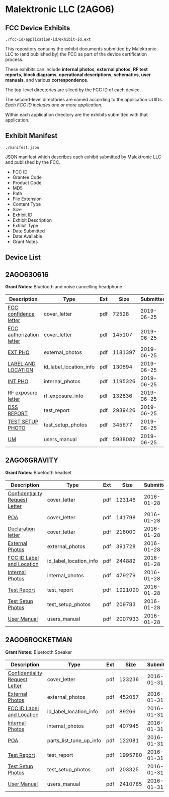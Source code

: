 # Malektronic LLC (2AGO6)
## FCC Device Exhibits

```
./fcc-id/application-id/exhibit-id.ext
```

This repository contains the exhibit documents submitted by Malektronic LLC to (and published by) the FCC as part of the device certification process.

These exhibits can include **internal photos**, **external photos**, **RF test reports**, **block diagrams**, **operational descriptions**, **schematics**, **user manuals**, and various **correspondence**.

The top-level directories are sliced by the FCC ID of each device.

The second-level directories are named according to the application UUIDs. *Each FCC ID includes one or more application.*

Within each application directory are the exhibits submitted with that application. 

## Exhibit Manifest

```
./manifest.json
```

JSON manifest which describes each exhibit submitted by Malektronic LLC and published by the FCC.

- FCC ID
- Grantee Code
- Product Code
- MD5
- Path
- File Extension
- Content Type
- Size
- Exhibit ID
- Exhibit Description
- Exhibit Type
- Date Submitted
- Date Available
- Grant Notes

## Device List
## 2AGO630616
**Grant Notes:** Bluetooth and noise cancelling headphone

| Description | Type | Ext | Size | Submitted | Available |
| ----------- | ---- | --- | ---- | --------- | --------- |
| [FCC confidence letter](2AGO630616/6e6c4c6609d54bd7fd511121fdf0b6da/4331826.pdf) | cover_letter | pdf | 72528 | 2019-06-25 | 2019-06-25 |
| [FCC authorization letter](2AGO630616/6e6c4c6609d54bd7fd511121fdf0b6da/4331827.pdf) | cover_letter | pdf | 145107 | 2019-06-25 | 2019-06-25 |
| [EXT PHO](2AGO630616/6e6c4c6609d54bd7fd511121fdf0b6da/4331828.pdf) | external_photos | pdf | 1181397 | 2019-06-25 | 2019-06-25 |
| [LABEL AND LOCATION](2AGO630616/6e6c4c6609d54bd7fd511121fdf0b6da/4331830.pdf) | id_label_location_info | pdf | 130894 | 2019-06-25 | 2019-06-25 |
| [INT PHO](2AGO630616/6e6c4c6609d54bd7fd511121fdf0b6da/4331829.pdf) | internal_photos | pdf | 1195326 | 2019-06-25 | 2019-06-25 |
| [RF exposure letter](2AGO630616/6e6c4c6609d54bd7fd511121fdf0b6da/4331835.pdf) | rf_exposure_info | pdf | 132836 | 2019-06-25 | 2019-06-25 |
| [DSS REPORT](2AGO630616/6e6c4c6609d54bd7fd511121fdf0b6da/4331872.pdf) | test_report | pdf | 2939426 | 2019-06-25 | 2019-06-25 |
| [TEST SETUP PHOTO](2AGO630616/6e6c4c6609d54bd7fd511121fdf0b6da/4331832.pdf) | test_setup_photos | pdf | 345677 | 2019-06-25 | 2019-06-25 |
| [UM](2AGO630616/6e6c4c6609d54bd7fd511121fdf0b6da/4331833.pdf) | users_manual | pdf | 5938082 | 2019-06-25 | 2019-06-25 |
## 2AGO6GRAVITY
**Grant Notes:** Bluetooth headset

| Description | Type | Ext | Size | Submitted | Available |
| ----------- | ---- | --- | ---- | --------- | --------- |
| [Confidentiality Request Letter](2AGO6GRAVITY/828470710db27b86403f811095dd7c91/2887415.pdf) | cover_letter | pdf | 123146 | 2016-01-28 | 2016-01-28 |
| [POA](2AGO6GRAVITY/828470710db27b86403f811095dd7c91/2887416.pdf) | cover_letter | pdf | 141798 | 2016-01-28 | 2016-01-28 |
| [Declaration letter](2AGO6GRAVITY/828470710db27b86403f811095dd7c91/2887423.pdf) | cover_letter | pdf | 216000 | 2016-01-28 | 2016-01-28 |
| [External Photos](2AGO6GRAVITY/828470710db27b86403f811095dd7c91/2887417.pdf) | external_photos | pdf | 391728 | 2016-01-28 | 2016-01-28 |
| [FCC ID Label and Location](2AGO6GRAVITY/828470710db27b86403f811095dd7c91/2887419.pdf) | id_label_location_info | pdf | 244882 | 2016-01-28 | 2016-01-28 |
| [Internal Photos](2AGO6GRAVITY/828470710db27b86403f811095dd7c91/2887418.pdf) | internal_photos | pdf | 479279 | 2016-01-28 | 2016-01-28 |
| [Test Report](2AGO6GRAVITY/828470710db27b86403f811095dd7c91/2887420.pdf) | test_report | pdf | 1921090 | 2016-01-28 | 2016-01-28 |
| [Test Setup Photos](2AGO6GRAVITY/828470710db27b86403f811095dd7c91/2887421.pdf) | test_setup_photos | pdf | 209783 | 2016-01-28 | 2016-01-28 |
| [User Manual](2AGO6GRAVITY/828470710db27b86403f811095dd7c91/2887422.pdf) | users_manual | pdf | 2007933 | 2016-01-28 | 2016-01-28 |
## 2AGO6ROCKETMAN
**Grant Notes:** Bluetooth Speaker

| Description | Type | Ext | Size | Submitted | Available |
| ----------- | ---- | --- | ---- | --------- | --------- |
| [Confidentiality Request Letter](2AGO6ROCKETMAN/d5ddc1d053cb347f2b79b26333427b61/2891162.pdf) | cover_letter | pdf | 123236 | 2016-01-31 | 2016-01-31 |
| [External Photos](2AGO6ROCKETMAN/d5ddc1d053cb347f2b79b26333427b61/2891164.pdf) | external_photos | pdf | 452057 | 2016-01-31 | 2016-01-31 |
| [FCC ID Label and Location](2AGO6ROCKETMAN/d5ddc1d053cb347f2b79b26333427b61/2891166.pdf) | id_label_location_info | pdf | 89266 | 2016-01-31 | 2016-01-31 |
| [Internal Photos](2AGO6ROCKETMAN/d5ddc1d053cb347f2b79b26333427b61/2891165.pdf) | internal_photos | pdf | 407945 | 2016-01-31 | 2016-01-31 |
| [POA](2AGO6ROCKETMAN/d5ddc1d053cb347f2b79b26333427b61/2891163.pdf) | parts_list_tune_up_info | pdf | 122081 | 2016-01-31 | 2016-01-31 |
| [Test Report](2AGO6ROCKETMAN/d5ddc1d053cb347f2b79b26333427b61/2891167.pdf) | test_report | pdf | 1995780 | 2016-01-31 | 2016-01-31 |
| [Test Setup Photos](2AGO6ROCKETMAN/d5ddc1d053cb347f2b79b26333427b61/2891168.pdf) | test_setup_photos | pdf | 203325 | 2016-01-31 | 2016-01-31 |
| [User Manual](2AGO6ROCKETMAN/d5ddc1d053cb347f2b79b26333427b61/2891169.pdf) | users_manual | pdf | 2410785 | 2016-01-31 | 2016-01-31 |
